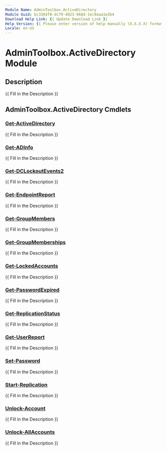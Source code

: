 ```yaml
---
Module Name: AdminToolbox.ActiveDirectory
Module Guid: bc3364f0-dc79-4023-968d-1ec9aaa1e3b4
Download Help Link: {{ Update Download Link }}
Help Version: {{ Please enter version of help manually (X.X.X.X) format }}
Locale: en-US
---
```


# AdminToolbox.ActiveDirectory Module
## Description
{{ Fill in the Description }}

## AdminToolbox.ActiveDirectory Cmdlets
### [Get-ActiveDirectory](Get-ActiveDirectory.md)
{{ Fill in the Description }}

### [Get-ADInfo](Get-ADInfo.md)
{{ Fill in the Description }}

### [Get-DCLockoutEvents2](Get-DCLockoutEvents2.md)
{{ Fill in the Description }}

### [Get-EndpointReport](Get-EndpointReport.md)
{{ Fill in the Description }}

### [Get-GroupMembers](Get-GroupMembers.md)
{{ Fill in the Description }}

### [Get-GroupMemberships](Get-GroupMemberships.md)
{{ Fill in the Description }}

### [Get-LockedAccounts](Get-LockedAccounts.md)
{{ Fill in the Description }}

### [Get-PasswordExpired](Get-PasswordExpired.md)
{{ Fill in the Description }}

### [Get-ReplicationStatus](Get-ReplicationStatus.md)
{{ Fill in the Description }}

### [Get-UserReport](Get-UserReport.md)
{{ Fill in the Description }}

### [Set-Password](Set-Password.md)
{{ Fill in the Description }}

### [Start-Replication](Start-Replication.md)
{{ Fill in the Description }}

### [Unlock-Account](Unlock-Account.md)
{{ Fill in the Description }}

### [Unlock-AllAccounts](Unlock-AllAccounts.md)
{{ Fill in the Description }}


